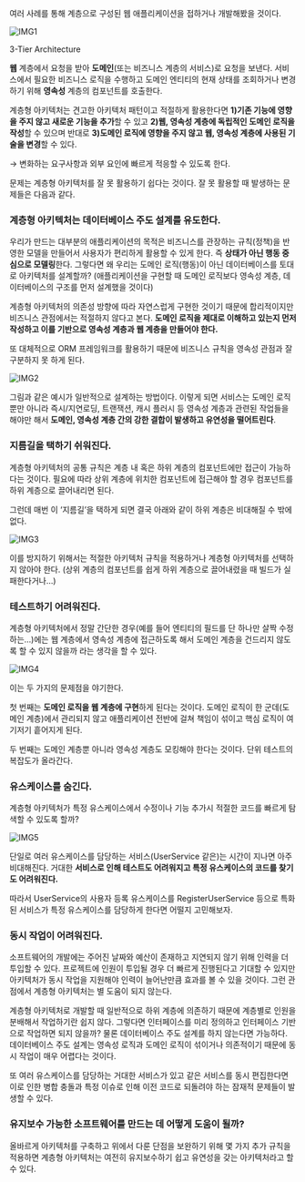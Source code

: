 여러 사례를 통해 계층으로 구성된 웹 애플리케이션을 접하거나 개발해봤을 것이다.

![IMG1](https://p1dgey.notion.site/image/https%3A%2F%2Fs3-us-west-2.amazonaws.com%2Fsecure.notion-static.com%2F21dd0873-ed53-403c-86b2-55a6d980ff95%2FUntitled.png?id=dd794b12-49c0-49a8-bab1-e70be85016f8&table=block&spaceId=b76551b9-9f24-4a91-9bcd-340caa404f60&width=960&userId=&cache=v2)

3-Tier Architecture

**웹** 계층에서 요청을 받아 **도메인**(또는 비즈니스 계층의 서비스)로 요청을 보낸다. 서비스에서 필요한 비즈니스 로직을 수행하고 도메인 엔티티의 현재 상태를 조회하거나 변경하기 위해 **영속성** 계층의 컴포넌트를 호출한다.

계층형 아키텍처는 견고한 아키텍처 패턴이고 적절하게 활용한다면 **1)기존 기능에 영향을 주지 않고 새로운 기능을 추가**할 수 있고 **2)웹, 영속성 계층에 독립적인 도메인 로직을 작성**할 수 있으며 반대로 **3)도메인 로직에 영향을 주지 않고 웹, 영속성 계층에 사용된 기술을 변경**할 수 있다.

→ 변화하는 요구사항과 외부 요인에 빠르게 적응할 수 있도록 한다.

문제는 계층형 아키텍처를 잘 못 활용하기 쉽다는 것이다. 잘 못 활용할 때 발생하는 문제들은 다음과 같다.

### 계층형 아키텍처는 데이터베이스 주도 설계를 유도한다.

우리가 만드는 대부분의 애플리케이션의 목적은 비즈니스를 관장하는 규칙(정책)을 반영한 모델을 만들어서 사용자가 편리하게 활용할 수 있게 한다. 즉 **상태가 아닌 행동 중심으로 모델링**한다.
그렇다면 왜 우리는 도메인 로직(행동)이 아닌 데이터베이스를 토대로 아키텍처를 설계할까?
(애플리케이션을 구현할 때 도메인 로직보다 영속성 계층, 데이터베이스의 구조를 먼저 설계했을 것이다)

계층형 아키텍처의 의존성 방향에 따라 자연스럽게 구현한 것이기 때문에 합리적이지만 비즈니스 관점에서는 적절하지 않다고 본다. **도메인 로직을 제대로 이해하고 있는지 먼저 작성하고 이를 기반으로 영속성 계층과 웹 계층을 만들어야 한다.**

또 대체적으로 ORM 프레임워크를 활용하기 때문에 비즈니스 규칙을 영속성 관점과 잘 구분하지 못 하게 된다.

![IMG2](https://p1dgey.notion.site/image/https%3A%2F%2Fs3-us-west-2.amazonaws.com%2Fsecure.notion-static.com%2Fd8c90872-fe28-4154-a295-274e5fff07df%2FUntitled.png?id=8cee2900-f8b3-4e87-a9f1-54c9d46edab1&table=block&spaceId=b76551b9-9f24-4a91-9bcd-340caa404f60&width=2000&userId=&cache=v2)

그림과 같은 예시가 일반적으로 설계하는 방법이다.
이렇게 되면 서비스는 도메인 로직뿐만 아니라 즉시/지연로딩, 트랜잭션, 캐시 플러시 등 영속성 계층과 관련된 작업들을 해야만 해서 **도메인, 영속성 계층 간의 강한 결합이 발생하고 유연성을 떨어트린다**.

### 지름길을 택하기 쉬워진다.

계층형 아키텍처의 공통 규칙은 계층 내 혹은 하위 계층의 컴포넌트에만 접근이 가능하다는 것이다.
필요에 따라 상위 계층에 위치한 컴포넌트에 접근해야 할 경우 컴포넌트를 하위 계층으로 끌어내리면 된다.

그런데 매번 이 ‘지름길’을 택하게 되면 결국 아래와 같이 하위 계층은 비대해질 수 밖에 없다.

![IMG3](https://p1dgey.notion.site/image/https%3A%2F%2Fs3-us-west-2.amazonaws.com%2Fsecure.notion-static.com%2F11ebd520-9a80-4121-a8af-0a88624b63a7%2FUntitled.png?id=4190ec64-a120-4e84-95b8-3fdd01e5fd91&table=block&spaceId=b76551b9-9f24-4a91-9bcd-340caa404f60&width=2000&userId=&cache=v2)

이를 방지하기 위해서는 적절한 아키텍처 규칙을 적용하거나 계층형 아키텍처를 선택하지 않아야 한다.
(상위 계층의 컴포넌트를 쉽게 하위 계층으로 끌어내렸을 때 빌드가 실패한다거나…)

### 테스트하기 어려워진다.

계층형 아키텍처에서 정말 간단한 경우(예를 들어 엔티티의 필드를 단 하나만 살짝 수정하는…)에는 웹 계층에서 영속성 계층에 접근하도록 해서 도메인 계층을 건드리지 않도록 할 수 있지 않을까 라는 생각을 할 수 있다.

![IMG4](https://p1dgey.notion.site/image/https%3A%2F%2Fs3-us-west-2.amazonaws.com%2Fsecure.notion-static.com%2F32cb29df-f741-45a7-9cd9-e2392bc65cb8%2FUntitled.png?id=dbde0024-92f9-478f-9ceb-985d6f4a6587&table=block&spaceId=b76551b9-9f24-4a91-9bcd-340caa404f60&width=2000&userId=&cache=v2)

이는 두 가지의 문제점을 야기한다.

첫 번째는 **도메인 로직을 웹 계층에 구현**하게 된다는 것이다. 도메인 로직이 한 군데(도메인 계층)에서 관리되지 않고 애플리케이션 전반에 걸쳐 책임이 섞이고 핵심 로직이 여기저기 흩어지게 된다.

두 번째는 도메인 계층뿐 아니라 영속성 계층도 모킹해야 한다는 것이다. 단위 테스트의 복잡도가 올라간다.

### 유스케이스를 숨긴다.

계층형 아키텍처가 특정 유스케이스에서 수정이나 기능 추가시 적절한 코드를 빠르게 탐색할 수 있도록 할까?

![IMG5](https://p1dgey.notion.site/image/https%3A%2F%2Fs3-us-west-2.amazonaws.com%2Fsecure.notion-static.com%2F453b7867-0252-4440-a0a7-cd36bad1c6e1%2FUntitled.png?id=4ea74976-a81c-435e-b152-0684477220f4&table=block&spaceId=b76551b9-9f24-4a91-9bcd-340caa404f60&width=2000&userId=&cache=v2)

단일로 여러 유스케이스를 담당하는 서비스(UserService 같은)는 시간이 지나면 아주 비대해진다.
거대한 **서비스로 인해 테스트도 어려워지고 특정 유스케이스의 코드를 찾기도 어려워진다.**

따라서 UserService의 사용자 등록 유스케이스를 RegisterUserService 등으로 특화된 서비스가 특정 유스케이스를 담당하게 한다면 어떨지 고민해보자.

### 동시 작업이 어려워진다.

소프트웨어의 개발에는 주어진 날짜와 예산이 존재하고 지연되지 않기 위해 인력을 더 투입할 수 있다.
프로젝트에 인원이 투입될 경우 더 빠르게 진행된다고 기대할 수 있지만 아키텍처가 동시 작업을 지원해야 인력이 늘어난만큼 효과를 볼 수 있을 것이다. 그런 관점에서 계층형 아키텍처는 별 도움이 되지 않는다.

계층형 아키텍처로 개발할 때 일반적으로 하위 계층에 의존하기 때문에 계층별로 인원을 분배해서 작업하기란 쉽지 않다. 그렇다면 인터페이스를 미리 정의하고 인터페이스 기반으로 작업하면 되지 않을까? 물론 데이터베이스 주도 설계를 하지 않는다면 가능하다. 데이터베이스 주도 설계는 영속성 로직과 도메인 로직이 섞이거나 의존적이기 때문에 동시 작업이 매우 어렵다는 것이다.

또 여러 유스케이스를 담당하는 거대한 서비스가 있고 같은 서비스를 동시 편집한다면 이로 인한 병합 충돌과 특정 이슈로 인해 이전 코드로 되돌려야 하는 잠재적 문제들이 발생할 수 있다.

### 유지보수 가능한 소프트웨어를 만드는 데 어떻게 도움이 될까?

올바르게 아키텍처를 구축하고 위에서 다룬 단점을 보완하기 위해 몇 가지 추가 규칙을 적용하면 계층형 아키텍처는 여전히 유지보수하기 쉽고 유연성을 갖는 아키텍처라고 할 수 있다.
